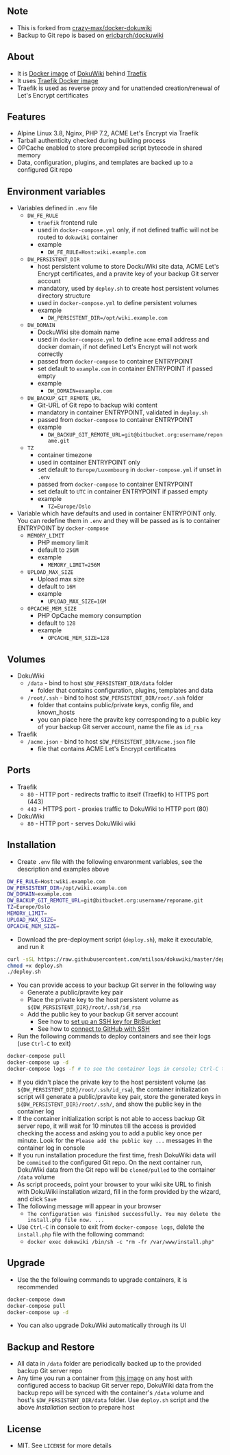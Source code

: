 ## Note

* This is forked from [crazy-max/docker-dokuwiki](https://github.com/crazy-max/docker-dokuwiki)
* Backup to Git repo is based on [ericbarch/dockuwiki](https://github.com/ericbarch/dockuwiki)

## About

* It is [Docker image](https://hub.docker.com/r/mtilson/dokuwiki/) of [DokuWiki](https://www.dokuwiki.org/dokuwiki) behind [Traefik](https://github.com/containous/traefik)
* It uses [Traefik Docker image](https://github.com/containous/traefik-library-image) 
* Traefik is used as reverse proxy and for unattended creation/renewal of Let's Encrypt certificates

## Features

* Alpine Linux 3.8, Nginx, PHP 7.2, ACME Let's Encrypt via Traefik
* Tarball authenticity checked during building process
* OPCache enabled to store precompiled script bytecode in shared memory
* Data, configuration, plugins, and templates are backed up to a configured Git repo

## Environment variables

* Variables defined in `.env` file
    * `DW_FE_RULE`
        * `traefik` frontend rule
        * used in `docker-compose.yml` only, if not defined traffic will not be routed to `dokuwiki` container
        * example
            * `DW_FE_RULE=Host:wiki.example.com`
    * `DW_PERSISTENT_DIR`
        * host persistent volume to store DockuWiki site data, ACME Let's Encrypt certificates, and a pravite key of your backup Git server account
        * mandatory, used by `deploy.sh` to create host persistent volumes directory structure
        * used in `docker-compose.yml` to define persistent volumes
        * example
            * `DW_PERSISTENT_DIR=/opt/wiki.example.com`
    * `DW_DOMAIN`
        * DockuWiki site domain name
        * used in `docker-compose.yml` to define `acme` email address and docker domain, if not defined Let's Encrypt will not work correctly
        * passed from `docker-compose` to container ENTRYPOINT
        * set default to `example.com` in container ENTRYPOINT if passed empty
        * example
            * `DW_DOMAIN=example.com`
    * `DW_BACKUP_GIT_REMOTE_URL`
        * Git-URL of Git repo to backup wiki content
        * mandatory in container ENTRYPOINT, validated in `deploy.sh`
        * passed from `docker-compose` to container ENTRYPOINT
        * example
            * `DW_BACKUP_GIT_REMOTE_URL=git@bitbucket.org:username/reponame.git`
    * `TZ`
        * container timezone
        * used in container ENTRYPOINT only
        * set default to `Europe/Luxembourg` in `docker-compose.yml` if unset in `.env`
        * passed from `docker-compose` to container ENTRYPOINT
        * set default to `UTC` in container ENTRYPOINT if passed empty
        * example
            * `TZ=Europe/Oslo`
* Variable which have defaults and used in container ENTRYPOINT only. You can redefine them in `.env` and they will be passed as is to container ENTRYPOINT by `docker-compose`
    * `MEMORY_LIMIT`
        * PHP memory limit
        * default to `256M`
        * example
            * `MEMORY_LIMIT=256M`
    * `UPLOAD_MAX_SIZE`
        * Upload max size
        * default to `16M`
        * example
            * `UPLOAD_MAX_SIZE=16M`
    * `OPCACHE_MEM_SIZE`
        * PHP OpCache memory consumption
        * default to `128`
        * example
            * `OPCACHE_MEM_SIZE=128`

## Volumes

* DokuWiki
    * `/data` - bind to host `$DW_PERSISTENT_DIR/data` folder
        * folder that contains configuration, plugins, templates and data
    * `/root/.ssh` - bind to host `$DW_PERSISTENT_DIR/root/.ssh` folder
        * folder that contains public/private keys, config file, and known_hosts
        * you can place here the pravite key corresponding to a public key of your backup Git server account, name the file as `id_rsa`
* Traefik
    * `/acme.json` - bind to host `$DW_PERSISTENT_DIR/acme.json` file
        * file that contains ACME Let's Encrypt certificates

## Ports

* Traefik
    * `80` - HTTP port - redirects traffic to itself (Traefik) to HTTPS port (443)
    * `443` - HTTPS port - proxies traffic to DokuWiki to HTTP port (80)
* DokuWiki
    * `80` - HTTP port - serves DokuWiki wiki

## Installation

* Create `.env` file with the following envaronment variables, see the description and examples above
```bash
DW_FE_RULE=Host:wiki.example.com
DW_PERSISTENT_DIR=/opt/wiki.example.com
DW_DOMAIN=example.com
DW_BACKUP_GIT_REMOTE_URL=git@bitbucket.org:username/reponame.git
TZ=Europe/Oslo
MEMORY_LIMIT=
UPLOAD_MAX_SIZE=
OPCACHE_MEM_SIZE=
```
* Download the pre-deployment script (`deploy.sh`), make it executable, and run it
```bash
curl -sSL https://raw.githubusercontent.com/mtilson/dokuwiki/master/deploy.sh > deploy.sh
chmod +x deploy.sh
./deploy.sh
```
* You can provide access to your backup Git server in the following way
    * Generate a public/pravite key pair
    * Place the private key to the host persistent volume as `${DW_PERSISTENT_DIR}/root/.ssh/id_rsa`
    * Add the public key to your backup Git server account
        * See how to [set up an SSH key for BitBucket](https://confluence.atlassian.com/bitbucket/set-up-an-ssh-key-728138079.html)
        * See how to [connect to GitHub with SSH](https://help.github.com/articles/connecting-to-github-with-ssh/)
* Run the following commands to deploy containers and see their logs (use `Ctrl-C` to exit)
```bash
docker-compose pull
docker-compose up -d
docker-compose logs -f # to see the container logs in console; Ctrl-C to exit
```
* If you didn't place the private key to the host persistent volume (as `${DW_PERSISTENT_DIR}/root/.ssh/id_rsa`), the container initialization script will generate a public/pravite key pair, store the generated keys in `${DW_PERSISTENT_DIR}/root/.ssh/`, and show the public key in the container log
* If the container initialization script is not able to access backup Git server repo, it will wait for 10 minutes till the access is provided checking the access and asking you to add a public key once per minute. Look for the `Please add the public key ...` messages in the container log in console
* If you run installation procedure the first time, fresh DokuWiki data will be `commited` to the configured Git repo. On the next container run, DokuWiki data from the Git repo will be `cloned/pulled` to the container `/data` volume
* As script proceeds, point your browser to your wiki site URL to finish with DokuWiki installation wizard, fill in the form provided by the wizard, and click `Save`
* The following message will appear in your browser
    * `The configuration was finished successfully. You may delete the install.php file now. ... `
* Use `Ctrl-C` in console to exit from `docker-compose logs`, delete the `install.php` file with the following command:
    * `docker exec dokuwiki /bin/sh -c "rm -fr /var/www/install.php"`

## Upgrade

* Use the the following commands to upgrade containers, it is recommended
```bash
docker-compose down
docker-compose pull
docker-compose up -d
```
* You can also upgrade DokuWiki automatically through its UI

## Backup and Restore

* All data in `/data` folder are periodically backed up to the provided backup Git server repo
* Any time you run a container from [this image](https://hub.docker.com/r/mtilson/dokuwiki/) on any host with configured access to backup Git server repo, DokuWiki data from the backup repo will be synced with the container's `/data` volume and host's `$DW_PERSISTENT_DIR/data` folder. Use `deploy.sh` script and the above *Installation* section to prepare host

## License

* MIT. See `LICENSE` for more details
